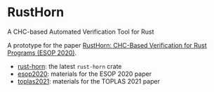 # RustHorn

A CHC-based Automated Verification Tool for Rust

A prototype for the paper [RustHorn: CHC-Based Verification for Rust Programs (ESOP 2020)](https://link.springer.com/chapter/10.1007%2F978-3-030-44914-8_18).

- [rust-horn](./rust-horn): the latest `rust-horn` crate
- [esop2020](./esop2020): materials for the ESOP 2020 paper
- [toplas2021](./toplas2021): materials for the TOPLAS 2021 paper
